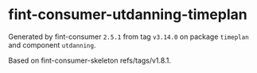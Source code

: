 # fint-consumer-utdanning-timeplan

Generated by fint-consumer `2.5.1` from tag `v3.14.0` on package `timeplan` and component `utdanning`.

Based on fint-consumer-skeleton refs/tags/v1.8.1.
